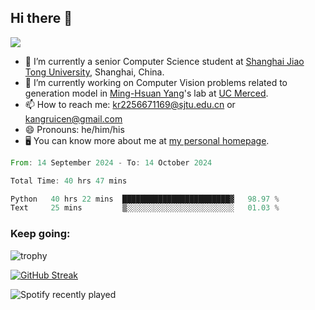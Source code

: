 ## Hi there 👋

![](https://komarev.com/ghpvc/?username=Kr-Panghu)
- 🌱 I’m currently a senior Computer Science student at [Shanghai Jiao Tong University](https://www.sjtu.edu.cn), Shanghai, China.
- 🔭 I’m currently working on Computer Vision problems related to generation model in [Ming-Hsuan Yang](https://faculty.ucmerced.edu/mhyang/)'s lab at [UC Merced](https://www.ucmerced.edu/).
- 📫 How to reach me: kr2256671169@sjtu.edu.cn or kangruicen@gmail.com
- 😄 Pronouns: he/him/his
- 🖥️ You can know more about me at [my personal homepage](https://kr-panghu.github.io).

<!--START_SECTION:waka-->

```rust
From: 14 September 2024 - To: 14 October 2024

Total Time: 40 hrs 47 mins

Python   40 hrs 22 mins  ████████████████████████▓   98.97 %
Text     25 mins         ▒░░░░░░░░░░░░░░░░░░░░░░░░   01.03 %
```

<!--END_SECTION:waka-->

<h3 align="left">Keep going:</h3>

![trophy](https://github-profile-trophy.vercel.app/?username=Kr-Panghu&theme=onedark&title=MultiLanguage,Stars,Followers,Repositories,Commits,Experience)

[![GitHub Streak](https://github-readme-streak-stats.herokuapp.com/?user=Kr-Panghu)](https://git.io/streak-stats)

![Spotify recently played](https://spotify-recently-played-readme.vercel.app/api?user=313cmgdfngjjlfotpedtywb7cpca)
